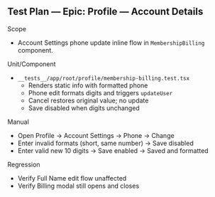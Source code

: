 ## Test Plan — Epic: Profile — Account Details

Scope
- Account Settings phone update inline flow in `MembershipBilling` component.

Unit/Component
- `__tests__/app/root/profile/membership-billing.test.tsx`
  - Renders static info with formatted phone
  - Phone edit formats digits and triggers `updateUser`
  - Cancel restores original value; no update
  - Save disabled when digits unchanged

Manual
- Open Profile → Account Settings → Phone → Change
- Enter invalid formats (short, same number) → Save disabled
- Enter valid new 10 digits → Save enabled → Saved and formatted

Regression
- Verify Full Name edit flow unaffected
- Verify Billing modal still opens and closes
